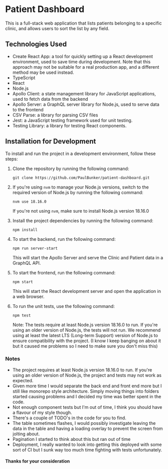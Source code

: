# Patient Dashboard

This is a full-stack web application that lists patients belonging to a specific clinic, and allows users to sort the list by any field.

## Technologies Used

- Create React App: a tool for quickly setting up a React development environment, used to save time during development. Note that this approach may not be suitable for a real production app, and a different method may be used instead.
- TypeScript
- React
- Node.js
- Apollo Client: a state management library for JavaScript applications, used to fetch data from the backend
- Apollo Server: a GraphQL server library for Node.js, used to serve data to the frontend
- CSV Parse: a library for parsing CSV files
- Jest: a JavaScript testing framework used for unit testing.
- Testing Library: a library for testing React components.

## Installation for Development

To install and run the project in a development environment, follow these steps:

1. Clone the repository by running the following command:

   ```
   git clone https://github.com/PaulBunker/patient-dashboard.git
   ```

2. If you're using `nvm` to manage your Node.js versions, switch to the required version of Node.js by running the following command:

   ```
   nvm use 18.16.0
   ```

   If you're not using `nvm`, make sure to install Node.js version 18.16.0

3. Install the project dependencies by running the following command:

   ```
   npm install
   ```

4. To start the backend, run the following command:

   ```
   npm run server-start
   ```

   This will start the Apollo Server and serve the Clinic and Patient data in a GraphQL API.

5. To start the frontend, run the following command:

   ```
   npm start
   ```

   This will start the React development server and open the application in a web browser.

6. To run the unit tests, use the following command:

   ```
   npm test
   ```

   Note: The tests require at least Node.js version 18.16.0 to run. If you're using an older version of Node.js, the tests will not run. We recommend using at least the latest LTS (Long-term Support) version of Node.js to ensure compatibility with the project. (I know I keep banging on about it but it caused me problems so I need to make sure you don't miss this)

### Notes

- The project requires at least Node.js version 18.16.0 to run. If you're using an older version of Node.js, the project and tests may not work as expected.
- Given more time I would separate the back end and front end more but I still like monorepo style architecture. Simply moving things into folders started causing problems and I decided my time was better spent in the code.
- Not enough component tests but I'm out of time, I think you should have a flavour of my style though.
- There's a couple of TODO's in the code for you to find.
- The table sometimes flashes, I would possibly investigate leaving the data in the table and having a loading overlay to prevent the screen from jolting about. 
- Pagination I started to think about this but ran out of time
- Deployment, I really wanted to look into getting this deployed with some sort of CI but I sunk way too much time fighting with tests unfortunately.

#### Thanks for your consideration